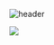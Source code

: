 ![header](https://capsule-render.vercel.app/api?type=waving&color=auto&height=300&section=header&text=Welcome&fontSize=90&animation=fadeIn&fontAlignY=38&desc=Hecarim's%20GitHub%20Profile&descAlignY=51&descAlign=62)


<img src="https://img.shields.io/badge/Django-092E20?style=flat&logo=Django&logoColor=white"/>
